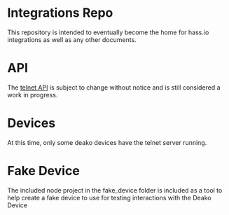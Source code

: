 # Integrations Repo

This repository is intended to eventually become the home for hass.io integrations as well as any other documents.

# API

The [telnet API](./API.md) is subject to change without notice and is still considered a work in progress. 

# Devices

At this time, only some deako devices have the telnet server running.

# Fake Device

The included node project in the fake_device folder is included as a tool to help create a fake device to use for testing interactions with the Deako Device